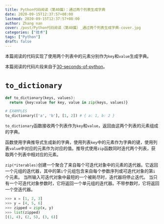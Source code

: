 ```yaml
---
title: Python代码阅读（第40篇）：通过两个列表生成字典
date: 2020-09-15T12:37:57+08:00
lastmod: 2020-09-15T12:37:57+08:00
author: Zhang nan
cover: /post/Python代码阅读（第40篇）_通过两个列表生成字典-cover.jpg
categories: ["技术"]
tags: ["Python"]
draft: false
---
```


本篇阅读的代码实现了使用两个列表中的元素分别作为`key`和`value`生成字典。

本篇阅读的代码片段来自于[30-seconds-of-python](https://github.com/30-seconds/30-seconds-of-python)。

<!--more-->

# `to_dictionary`

```python
def to_dictionary(keys, values):
  return {key:value for key, value in zip(keys, values)}

# EXAMPLES
to_dictionary(['a', 'b'], [1, 2]) # { a: 1, b: 2 }
```

`to_dictionary`函数接收两个列表作为`key`和`value`，返回由这两个列表的元素组成的字典。

函数使用字典推导式生成新的字典，使用列表`key`中的元素作为字典的键，使用列表`value`中对应的元素作为对应的值。推导式使用`zip`函数同时迭代两个列表，获取两个列表中相对应的元素。

`zip(*iterables)`创建一个聚合了来自每个可迭代对象中的元素的迭代器。它返回一个元组的迭代器，其中的第`i`个元组包含来自每个参数序列或可迭代对象的第`i`个元素。 当所输入可迭代对象中最短的一个被耗尽时，迭代器将停止迭代。 当只有一个可迭代对象参数时，它将返回一个单元组的迭代器。不带参数时，它将返回一个空迭代器。

```python
>>> x = [1, 2, 3]
>>> y = [4, 5, 6]
>>> zipped = zip(x, y)
>>> list(zipped)
[(1, 4), (2, 5), (3, 6)]
```

